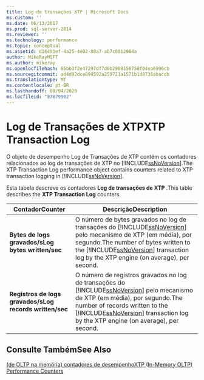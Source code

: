 ```yaml
---
title: Log de transações XTP | Microsoft Docs
ms.custom: ''
ms.date: 06/13/2017
ms.prod: sql-server-2014
ms.reviewer: ''
ms.technology: performance
ms.topic: conceptual
ms.assetid: d16491ef-4a25-4e02-88a7-ab7c0812904a
author: MikeRayMSFT
ms.author: mikeray
ms.openlocfilehash: 65bb3f2e47297df7d0b2908156758f04ea6996cb
ms.sourcegitcommit: ad4d92dce894592a259721a1571b1d8736abacdb
ms.translationtype: MT
ms.contentlocale: pt-BR
ms.lasthandoff: 08/04/2020
ms.locfileid: "87679902"
---
```

# <a name="xtp-transaction-log"></a><span data-ttu-id="4191b-102">Log de Transações de XTP</span><span class="sxs-lookup"><span data-stu-id="4191b-102">XTP Transaction Log</span></span>
  <span data-ttu-id="4191b-103">O objeto de desempenho Log de Transações de XTP contém os contadores relacionados ao log de transações de XTP no [!INCLUDE[ssNoVersion](../../includes/ssnoversion-md.md)].</span><span class="sxs-lookup"><span data-stu-id="4191b-103">The XTP Transaction Log performance object contains counters related to XTP transaction logging in [!INCLUDE[ssNoVersion](../../includes/ssnoversion-md.md)].</span></span>  
  
 <span data-ttu-id="4191b-104">Esta tabela descreve os contadores **Log de transações de XTP** .</span><span class="sxs-lookup"><span data-stu-id="4191b-104">This table describes the **XTP Transaction Log** counters.</span></span>  
  
|<span data-ttu-id="4191b-105">Contador</span><span class="sxs-lookup"><span data-stu-id="4191b-105">Counter</span></span>|<span data-ttu-id="4191b-106">Descrição</span><span class="sxs-lookup"><span data-stu-id="4191b-106">Description</span></span>|  
|-------------|-----------------|  
|<span data-ttu-id="4191b-107">**Bytes de logs gravados/s**</span><span class="sxs-lookup"><span data-stu-id="4191b-107">**Log bytes written/sec**</span></span>|<span data-ttu-id="4191b-108">O número de bytes gravados no log de transações do [!INCLUDE[ssNoVersion](../../includes/ssnoversion-md.md)] pelo mecanismo de XTP (em média), por segundo.</span><span class="sxs-lookup"><span data-stu-id="4191b-108">The number of bytes written to the [!INCLUDE[ssNoVersion](../../includes/ssnoversion-md.md)] transaction log by the XTP engine (on average), per second.</span></span>|  
|<span data-ttu-id="4191b-109">**Registros de logs gravados/s**</span><span class="sxs-lookup"><span data-stu-id="4191b-109">**Log records written/sec**</span></span>|<span data-ttu-id="4191b-110">O número de registros gravados no log de transações do [!INCLUDE[ssNoVersion](../../includes/ssnoversion-md.md)] pelo mecanismo de XTP (em média), por segundo.</span><span class="sxs-lookup"><span data-stu-id="4191b-110">The number of records written to the [!INCLUDE[ssNoVersion](../../includes/ssnoversion-md.md)] transaction log by the XTP engine (on average), per second.</span></span>|  
  
## <a name="see-also"></a><span data-ttu-id="4191b-111">Consulte Também</span><span class="sxs-lookup"><span data-stu-id="4191b-111">See Also</span></span>  
 [<span data-ttu-id="4191b-112">&#40;de OLTP na memória&#41; contadores de desempenho</span><span class="sxs-lookup"><span data-stu-id="4191b-112">XTP &#40;In-Memory OLTP&#41; Performance Counters</span></span>](../../integration-services/performance/performance-counters.md)  
  
  

